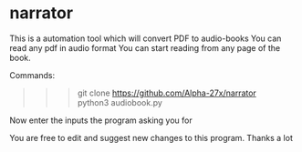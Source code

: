 # narrator
This is a automation tool which will convert PDF to audio-books
You can read any pdf in audio format
You can start reading from any page of the book.

Commands:
>>> git clone https://github.com/Alpha-27x/narrator <br>
>>> python3 audiobook.py

Now enter the inputs the program asking you for

You are free to edit and suggest new changes to this program.
Thanks a lot

